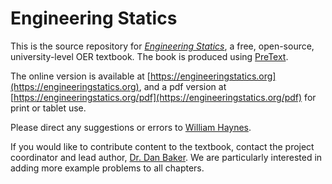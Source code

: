 # Engineering Statics

This is the source repository for [*Engineering Statics*](https://engineeringstatics.org), a free, open-source, university-level OER textbook.  The book is produced using [PreText](https://pretextbook.org).

The online  version  is available at [https://engineeringstatics.org](https://engineeringstatics.org), and a pdf version at [https://engineeringstatics.org/pdf](https://engineeringstatics.org/pdf) for print or tablet use.

Please direct any suggestions or errors to [William Haynes](mailto:whaynes@maritime.edu).  

If you would like to contribute content to the textbook, contact the project coordinator and lead author, [Dr. Dan Baker](mailto:dan.baker@colostate.edu).  We are particularly interested in adding more example problems to all chapters.  
